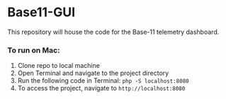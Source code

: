 # Base11-GUI

This repository will house the code for the Base-11 telemetry dashboard.

### To run on Mac:
1. Clone repo to local machine
2. Open Terminal and navigate to the project directory
3. Run the following code in Terminal: ``php -S localhost:8080``
4. To access the project, navigate to ``http://localhost:8080``